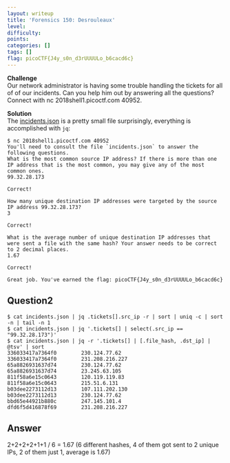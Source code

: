 ```yaml
---
layout: writeup
title: 'Forensics 150: Desrouleaux'
level: 
difficulty: 
points: 
categories: []
tags: []
flag: picoCTF{J4y_s0n_d3rUUUULo_b6cacd6c}
---
```

**Challenge**  
 Our network administrator is having some trouble handling the tickets
for all of of our incidents. Can you help him out by answering all the
questions? Connect with nc 2018shell1.picoctf.com 40952.

**Solution**  
The [incidents.json](./writeupfiles/incidents.json) is a pretty small
file surprisingly, everything is accomplished with `jq`:

    $ nc 2018shell1.picoctf.com 40952
    You'll need to consult the file `incidents.json` to answer the following questions.
    What is the most common source IP address? If there is more than one IP address that is the most common, you may give any of the most common ones.
    99.32.28.173
    
    Correct!
    
    How many unique destination IP addresses were targeted by the source IP address 99.32.28.173?
    3
    
    Correct!
    
    What is the average number of unique destination IP addresses that were sent a file with the same hash? Your answer needs to be correct to 2 decimal places.
    1.67
    
    Correct!
    
    Great job. You've earned the flag: picoCTF{J4y_s0n_d3rUUUULo_b6cacd6c}

## Question2

    $ cat incidents.json | jq .tickets[].src_ip -r | sort | uniq -c | sort -n | tail -n 1
    $ cat incidents.json | jq '.tickets[] | select(.src_ip == "99.32.28.173")'
    $ cat incidents.json | jq -r '.tickets[] | [.file_hash, .dst_ip] | @tsv' | sort
    336033417a7364f0        230.124.77.62
    336033417a7364f0        231.208.216.227
    65a8826931637d74        230.124.77.62
    65a8826931637d74        23.245.63.105
    811f58a6e15c0643        120.119.119.83
    811f58a6e15c0643        215.51.6.131
    b03dee2273112d13        107.111.202.130
    b03dee2273112d13        230.124.77.62
    bbd65e44921b880c        247.145.101.4
    dfd6f5d416878f69        231.208.216.227

## Answer

2+2+2+2+1+1 / 6 = 1.67 (6 different hashes, 4 of them got sent to 2
unique IPs, 2 of them just 1, average is 1.67)

